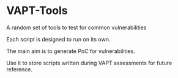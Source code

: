 # VAPT-Tools
A random set of tools to test for common vulnerabilities

Each script is designed to run on its own.

The main aim is to generate PoC for vulnerabilities. 

Use it to store scripts written during VAPT assessments for future reference.
